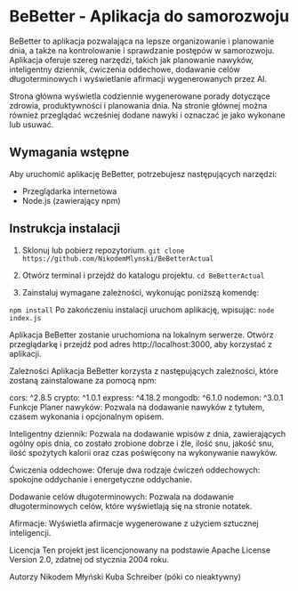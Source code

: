 # BeBetter - Aplikacja do samorozwoju

BeBetter to aplikacja pozwalająca na lepsze organizowanie i planowanie dnia, a także na kontrolowanie i sprawdzanie postępów w samorozwoju. Aplikacja oferuje szereg narzędzi, takich jak planowanie nawyków, inteligentny dziennik, ćwiczenia oddechowe, dodawanie celów długoterminowych i wyświetlanie afirmacji wygenerowanych przez AI.

Strona główna wyświetla codziennie wygenerowane porady dotyczące zdrowia, produktywności i planowania dnia. Na stronie głównej można również przeglądać wcześniej dodane nawyki i oznaczać je jako wykonane lub usuwać.

## Wymagania wstępne

Aby uruchomić aplikację BeBetter, potrzebujesz następujących narzędzi:

- Przeglądarka internetowa
- Node.js (zawierający npm)

## Instrukcja instalacji

1. Sklonuj lub pobierz repozytorium.
   ```git clone https://github.com/NikodemMlynski/BeBetterActual ```

3. Otwórz terminal i przejdź do katalogu projektu.
   ``` cd BeBetterActual ```

5. Zainstaluj wymagane zależności, wykonując poniższą komendę:

``` npm install ```
Po zakończeniu instalacji uruchom aplikację, wpisując:
```node index.js```

Aplikacja BeBetter zostanie uruchomiona na lokalnym serwerze. Otwórz przeglądarkę i przejdź pod adres http://localhost:3000, aby korzystać z aplikacji.

Zależności
Aplikacja BeBetter korzysta z następujących zależności, które zostaną zainstalowane za pomocą npm:

cors: ^2.8.5
crypto: ^1.0.1
express: ^4.18.2
mongodb: ^6.1.0
nodemon: ^3.0.1
Funkcje
Planer nawyków: Pozwala na dodawanie nawyków z tytułem, czasem wykonania i opcjonalnym opisem.

Inteligentny dziennik: Pozwala na dodawanie wpisów z dnia, zawierających ogólny opis dnia, co zostało zrobione dobrze i źle, ilość snu, jakość snu, ilość spożytych kalorii oraz czas poświęcony na wykonywanie nawyków.

Ćwiczenia oddechowe: Oferuje dwa rodzaje ćwiczeń oddechowych: spokojne oddychanie i energetyczne oddychanie.

Dodawanie celów długoterminowych: Pozwala na dodawanie długoterminowych celów, które wyświetlają się na stronie notatek.

Afirmacje: Wyświetla afirmacje wygenerowane z użyciem sztucznej inteligencji.

Licencja
Ten projekt jest licencjonowany na podstawie Apache License Version 2.0, zdatnej od stycznia 2004 roku.

Autorzy
Nikodem Młyński
Kuba Schreiber (póki co nieaktywny)
